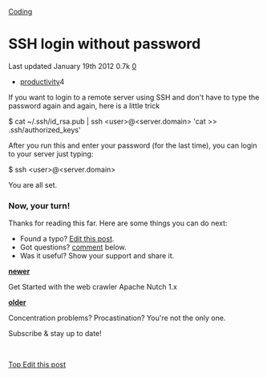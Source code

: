 



<a href="/categories/coding/" class="category-link">Coding</a>

SSH login without password
==========================

<span title="Last time this post was updated"> Last updated January 19th 2012 </span> <span class="m-x-2" title="Pageviews"> 0.7k </span> <span class="m-x-2" title="Click to go to the comments section"> [ <span class="disqus-comment-count" data-disqus-url="https://master--bgoonz-blog.netlify.app/ssh-login-without-password/">0</span>](#disqus_thread) </span>

-   <a href="/tags/productivity/" class="tag-list-link">productivity</a><span class="tag-list-count">4</span>

If you want to login to a remote server using SSH and don't have to type the password again and again, here is a little trick

<span id="more"></span>

$ cat ~/.ssh/id\_rsa.pub | ssh &lt;user&gt;@&lt;server.domain&gt; 'cat &gt;&gt; .ssh/authorized\_keys'

After you run this and enter your password (for the last time), you can login to your server just typing:

$ ssh &lt;user&gt;@&lt;server.domain&gt;

You are all set.

### Now, your turn!

Thanks for reading this far. Here are some things you can do next:

-   Found a typo? [Edit this post](https://github.com/amejiarosario/amejiarosario.github.io/edit/source/source/_posts/2012-01-19-ssh-login-without-password.md).
-   Got questions? [comment](#comments-section) below.
-   Was it useful? Show your support and share it.



<a href="/get-started-with-the-web-crawler-apache-nutch-1-x/" class="article-nav-newer"><strong><em></em> newer</strong></a>

Get Started with the web crawler Apache Nutch 1.x

<a href="/concentration-problems-procastination-youre-not-the-only-one/" class="article-nav-older"><strong>older <em></em></strong></a>

Concentration problems? Procastination? You're not the only one.

Subscribe & stay up to date!

 









[<span id="back-to-top" title="Go back to the top of this page"> Top </span>](#) <a href="#" class="p-x-3" title="Improve this post"><em></em> Edit this post</a>


